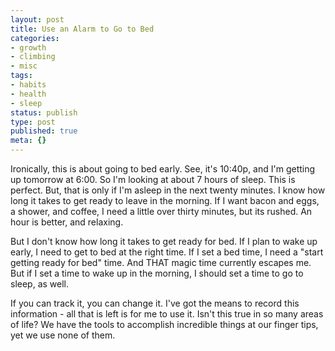 ```yaml
---
layout: post
title: Use an Alarm to Go to Bed
categories:
- growth
- climbing
- misc
tags:
- habits
- health
- sleep
status: publish
type: post
published: true
meta: {}
---
```




Ironically, this is about going to bed early. See, it's 10:40p, and I'm getting up tomorrow at 6:00. So I'm looking at about 7 hours of sleep. This is perfect. But, that is only if I'm asleep in the next twenty minutes.
I know how long it takes to get ready to leave in the morning. If I want bacon and eggs, a shower, and coffee, I need a little over thirty minutes, but its rushed. An hour is better, and relaxing.



But I don't know how long it takes to get ready for bed. If I plan to wake up early, I need to get to bed at the right time. If I set a bed time, I need a "start getting ready for bed" time. And THAT magic time currently escapes me. But if I set a time to wake up in the morning, I should set a time to go to sleep, as well.



If you can track it, you can change it. I've got the means to record this information - all that is left is for me to use it. Isn't this true in so many areas of life? We have the tools to accomplish incredible things at our finger tips, yet we use none of them.
